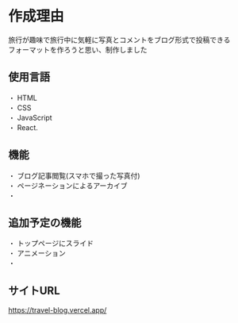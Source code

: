 # 作成理由
旅行が趣味で旅行中に気軽に写真とコメントをブログ形式で投稿できる<br>
フォーマットを作ろうと思い、制作しました

## 使用言語
・ HTML  
・ CSS  
・ JavaScript  
・ React. 

## 機能
・ ブログ記事閲覧(スマホで撮った写真付)  
・ ページネーションによるアーカイブ  
・

## 追加予定の機能
・ トップページにスライド  
・ アニメーション  
・ 

## サイトURL  
https://travel-blog.vercel.app/

